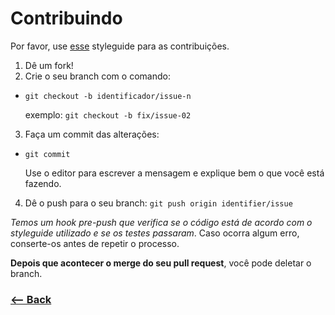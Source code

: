 # Contribuindo

Por favor, use [esse](https://github.com/pagarme/git-style-guide) styleguide para as contribuições.

1. Dê um fork!
2. Crie o seu branch com o comando: 

  - `git checkout -b identificador/issue-n` 

    exemplo: `git checkout -b fix/issue-02`

3. Faça um commit das alterações: 

  - `git commit` 
  
    Use o editor para escrever a mensagem e explique bem o que você está fazendo.

4. Dê o push para o seu branch: `git push origin identifier/issue`

*Temos um hook pre-push que verifica se o código está de acordo com o styleguide utilizado e se os testes passaram*. Caso ocorra algum erro, conserte-os antes de repetir o processo.

**Depois que acontecer o merge do seu pull request**, você pode deletar o branch.

### [<-- Back](https://github.com/tchaguitos/correios-services/)